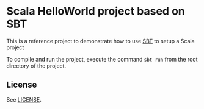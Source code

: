 # Scala HelloWorld project based on SBT

This is a reference project to demonstrate how to use [SBT](http://www.scala-sbt.org) to setup a Scala project

To compile and run the project, execute the command `sbt run` from the root directory of the project.

## License

See [LICENSE](https://github.com/paramk/scala-sbt-helloworld/blob/master/LICENSE).
